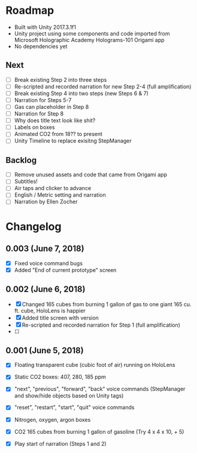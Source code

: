 # Roadmap

- Built with Unity 2017.3.1f1
- Unity project using some components and code imported from Microsoft Holographic Academy Holograms-101 Origami app
- No dependencies yet

## Next
- [ ] Break existing Step 2 into three steps
- [ ] Re-scripted and recorded narration for new Step 2-4 (full amplification)
- [ ] Break existing Step 4 into two steps (new Steps 6 & 7)
- [ ] Narration for Steps 5-7
- [ ] Gas can placeholder in Step 8
- [ ] Narration for Step 8
- [ ] Why does title text look like shit?
- [ ] Labels on boxes
- [ ] Animated CO2 from 18?? to present
- [ ] Unity Timeline to replace exisitng StepManager

## Backlog
- [ ] Remove unused assets and code that came from Origami app
- [ ] Subtitles!
- [ ] Air taps and clicker to advance
- [ ] English / Metric setting and narration
- [ ] Narration by Ellen Zocher

# Changelog

## 0.003 (June 7, 2018)
- [x] Fixed voice command bugs
- [x] Added "End of current prototype" screen

## 0.002 (June 6, 2018)
- [x] Changed 165 cubes from burning 1 gallon of gas to one giant 165 cu. ft. cube, HoloLens is happier
- [x] Added title screen with version
- [x] Re-scripted and recorded narration for Step 1 (full amplification)
- [ ] 

## 0.001 (June 5, 2018)
- [x] Floating transparent cube (cubic foot of air) running on HoloLens
- [x] Static CO2 boxes: 407, 280, 185 ppm
- [x] "next", "previous", "forward", "back" voice commands (StepManager and show/hide objects based on Unity tags)
- [x] "reset", "restart", "start", "quit" voice commands
- [x] Nitrogen, oxygen, argon boxes
- [x] CO2 165 cubes from burning 1 gallon of gasoline (Try 4 x 4 x 10, + 5)
- [x] Play start of narration (Steps 1 and 2)


